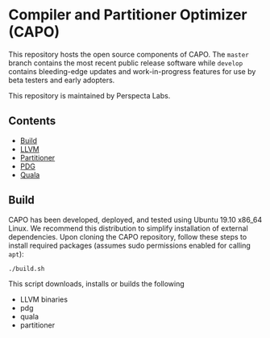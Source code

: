 # Compiler and Partitioner Optimizer (CAPO)
This repository hosts the open source components of CAPO. The `master` branch contains the most recent public release software while `develop` contains bleeding-edge updates and work-in-progress features for use by beta testers and early adopters.

This repository is maintained by Perspecta Labs.

## Contents
- [Build](#build)
- [LLVM](llvm/README.md)
- [Partitioner](partitioner/README.md)
- [PDG](pdg/README.md)
- [Quala](quala/README.md)

## Build
CAPO has been developed, deployed, and tested using Ubuntu 19.10 x86_64 Linux. We recommend this distribution to simplify installation of external dependencies. Upon cloning the CAPO repository, follow these steps to install required packages (assumes sudo permissions enabled for calling `apt`):

```
./build.sh 
```

This script downloads, installs or builds the following
* LLVM binaries
* pdg
* quala
* partitioner

